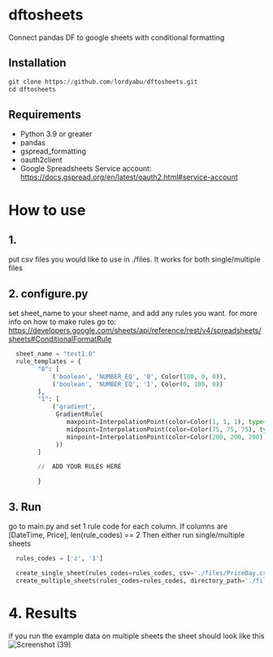 # dftosheets
Connect pandas DF to google sheets with conditional formatting

## Installation
```python
git clone https://github.com/lordyabu/dftosheets.git
cd dftosheets
```

## Requirements

- Python 3.9 or greater
- pandas
- gspread_formatting
- oauth2client
- Google Spreadsheets Service account: https://docs.gspread.org/en/latest/oauth2.html#service-account

# How to use

## 1. 
put csv files you would like to use in ./files. It works for both single/multiple files
 
## 2. configure.py 
set sheet_name to your sheet name, and add any rules you want. for more info on how to make rules go to:  https://developers.google.com/sheets/api/reference/rest/v4/spreadsheets/sheets#ConditionalFormatRule
```python
  sheet_name = "test1.0"
  rule_templates = {
        "0": [
            ('boolean', 'NUMBER_EQ', '0', Color(100, 0, 0)),
            ('boolean', 'NUMBER_EQ', '1', Color(0, 100, 0))
        ],
        "1": [
            ('gradient',
             GradientRule(
                maxpoint=InterpolationPoint(color=Color(1, 1, 1), type='MAX'),
                midpoint=InterpolationPoint(color=Color(75, 75, 75), type='PERCENTILE', value="50"),
                minpoint=InterpolationPoint(color=Color(200, 200, 200), type='MIN')
             ))
        ]

        //  ADD YOUR RULES HERE

        }
```


## 3. Run 
go to main.py and set 1 rule code for each column. If columns are [DateTime, Price], len(rule_codes) == 2 Then either run single/multiple sheets
```python
  rules_codes = ['z', '1']

  create_single_sheet(rules_codes=rules_codes, csv='./files/PriceDay.csv', delete_current=True, grid_range='1:400')
  create_multiple_sheets(rules_codes=rules_codes, directory_path='./files/example_multiple', delete_current=True, grid_range='1:400')
```

# 4. Results
if you run the example data on multiple sheets the sheet should look like this
![Screenshot (39)](https://github.com/lordyabu/dftosheets/assets/92772420/225075a2-2069-40d1-b5c9-55e1b74d6d13)
